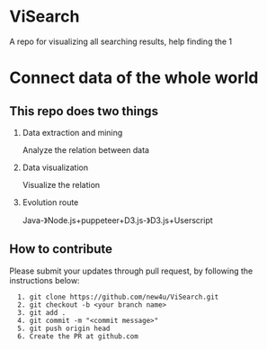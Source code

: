 # ViSearch
A repo for visualizing all searching results, help finding the 1
# Connect data of the whole world

## This repo does two things

1. Data extraction and mining
   
    Analyze the relation between data

2. Data visualization

    Visualize the relation
    
3. Evolution route

   Java-》Node.js+puppeteer+D3.js-》D3.js+Userscript

## How to contribute

Please submit your updates through pull request, by following the instructions below:

      1. git clone https://github.com/new4u/ViSearch.git
      2. git checkout -b <your branch name>
      3. git add . 
      4. git commit -m "<commit message>"
      5. git push origin head
      6. Create the PR at github.com

